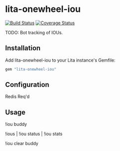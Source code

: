 # lita-onewheel-iou

[![Build Status](https://travis-ci.org/onewheelskyward/lita-onewheel-iou.png?branch=master)](https://travis-ci.org/onewheelskyward/lita-onewheel-iou)
[![Coverage Status](https://coveralls.io/repos/onewheelskyward/lita-onewheel-iou/badge.png)](https://coveralls.io/r/onewheelskyward/lita-onewheel-iou)

TODO: Bot tracking of IOUs.

## Installation

Add lita-onewheel-iou to your Lita instance's Gemfile:

``` ruby
gem "lita-onewheel-iou"
```

## Configuration

Redis Req'd

## Usage

!iou buddy

!ious | !iou status | !iou stats

!iou clear buddy

